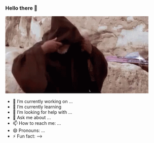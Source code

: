 ### Hello there 👋

<p align="right">
  
![](https://github.com/Ceasor06/Ceasor06/blob/main/obiwan-hellothere.gif)
  
</p>  

- 🔭 I’m currently working on ...
- 🌱 I’m currently learning 
- 🤔 I’m looking for help with ...
- 💬 Ask me about ...
- 📫 How to reach me: ...
- 😄 Pronouns: ...
- ⚡ Fun fact: 
-->
